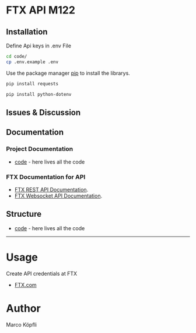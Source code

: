 # FTX API M122

## Installation
Define Api keys in .env File
```bash
cd code/
cp .env.example .env
```
Use the package manager [pip](https://pip.pypa.io/en/stable/) to install the librarys.
```bash
pip install requests
```
```bash
pip install python-dotenv
```

## Issues & Discussion

## Documentation

### Project Documentation

- [code](./code) - here lives all the code

### FTX Documentation for API
- [FTX REST API Documentation](https://docs.ftx.com/#rest-api).
- [FTX Websocket API Documentation](https://docs.ftx.com/#websocket-api).

## Structure

- [code](./code) - here lives all the code
---

# Usage
Create API credentials at FTX
- [FTX.com](https://ftx.com)

# Author
Marco Köpfli
